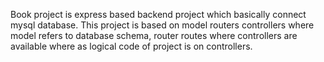 Book project is express based backend project which basically connect mysql database. This project is based on 
model routers controllers where model refers to database schema, router routes where controllers are available where as logical code of project is on controllers. 
